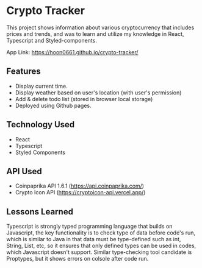 # Crypto Tracker

This project shows information about various cryptocurrency that includes prices and trends, and was to learn and utilize my knowledge in React, Typescript and Styled-components.

App Link: https://hoon0661.github.io/crypto-tracker/

## Features

- Display current time.
- Display weather based on user's location (with user's permission)
- Add & delete todo list (stored in browser local storage)
- Deployed using Github pages.

## Technology Used

- React
- Typescript
- Styled Components

## API Used

- Coinpaprika API 1.6.1 (https://api.coinpaprika.com/)
- Crypto Icon API (https://cryptoicon-api.vercel.app/)

## Lessons Learned

Typescript is strongly typed programming language that builds on Javascript, the key functionality is to check type of data before code's run, which is similar to Java in that data must be type-defined such as int, String, List, etc, so it ensures that only defined types can be used in codes, which Javascript doesn't support. Similar type-checking tool candidate is Proptypes, but it shows errors on colsole after code run.
